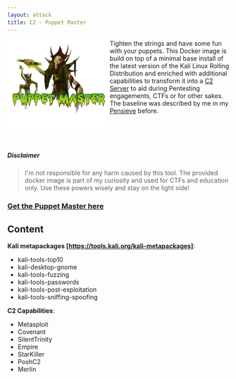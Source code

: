 ```yaml
---
layout: attack
title: C2 - Puppet Master
---
```


<img height="200" align="left" src="https://raw.githubusercontent.com/BenjiTrapp/puppet-master/main/docs/puppet-master.png"> Tighten the strings and have some fun with your puppets. This Docker image is build on top of a minimal base install of the latest version of the Kali Linux Rolling Distribution and enriched with additional capabilities to transform it into a [C2 Server](https://www.paloaltonetworks.com/cyberpedia/command-and-control-explained) to aid during Pentesting engagements, CTFs or for other sakes. The baseline was described by me in my [Pensieve](https://benjitrapp.github.io/memories/2022-06-06-c2-autoinstall/) before.

<br><br><br>

##### Disclaimer

> I'm not responsible for any harm caused by this tool. The provided docker image is part of my curiosity and used for CTFs and education only. Use these powers wisely and stay on the light side!

### [Get the Puppet Master here](https://github.com/BenjiTrapp/puppet-master)

## Content

**Kali metapackages [https://tools.kali.org/kali-metapackages]**:

* kali-tools-top10
* kali-desktop-gnome
* kali-tools-fuzzing
* kali-tools-passwords
* kali-tools-post-exploitation
* kali-tools-sniffing-spoofing

**C2 Capabilities**:

* Metasploit
* Covenant
* SilentTrinity
* Empire
* StarKiller
* PoshC2
* Merlin
